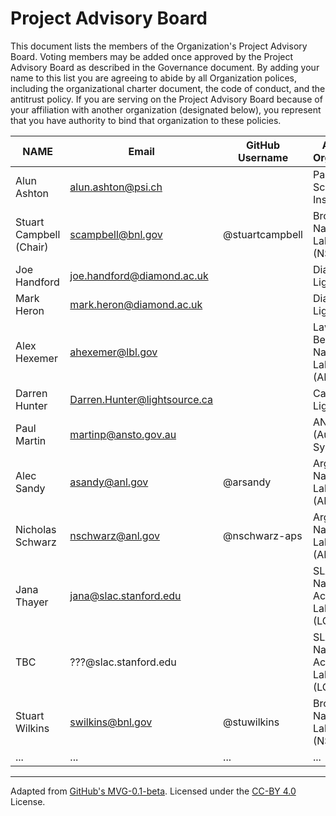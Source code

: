 # Project Advisory Board

This document lists the members of the Organization's Project Advisory Board. Voting members may be added once approved by the Project Advisory Board as described in the Governance document. By adding your name to this list you are agreeing to abide by all Organization polices, including the organizational charter document, the code of conduct, and the antitrust policy. If you are serving on the Project Advisory Board because of your affiliation with another organization (designated below), you represent that you have authority to bind that organization to these policies.

| **NAME** | **Email** | **GitHub Username** | **Affiliated Organization** |
| --- | --- | --- | --- |
| Alun Ashton | alun.ashton@psi.ch | | Paul Scherrer Institut (PSI) |
| Stuart Campbell (Chair) | scampbell@bnl.gov | @stuartcampbell | 	Brookhaven National Laboratory (NSLS-II) |
| Joe Handford | joe.handford@diamond.ac.uk | | Diamond Light Source |
| Mark Heron | mark.heron@diamond.ac.uk | | Diamond Light Source |
| Alex Hexemer | ahexemer@lbl.gov | | Lawrence Berkeley National Laboratory (ALS) |
| Darren Hunter | Darren.Hunter@lightsource.ca | | Canadian Light Source |
| Paul Martin | martinp@ansto.gov.au | | ANSTO (Australian Synchrotron) |
| Alec Sandy | asandy@anl.gov | @arsandy | Argonne National Laboratory (APS) |
| Nicholas Schwarz | nschwarz@anl.gov | @nschwarz-aps | Argonne National Laboratory (APS) |
| Jana Thayer | jana@slac.stanford.edu | | SLAC National Accelerator Laboratory (LCLS) | 
| TBC | ???@slac.stanford.edu | | SLAC National Accelerator Laboratory (LCLS) | 
| Stuart Wilkins | swilkins@bnl.gov | @stuwilkins | 	Brookhaven National Laboratory (NSLS-II) |
|  ... | ... | ... | ... |

---
Adapted from [GitHub's MVG-0.1-beta](https://github.com/github/MVG). Licensed under the [CC-BY 4.0](https://creativecommons.org/licenses/by-sa/4.0/) License.
